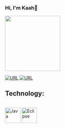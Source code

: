 ### Hi, I'm Kaah👋

<img height="180cm" src="https://github-readme-stats.vercel.app/api?username=Kaah92&show_icons=true&theme=synthwave"/>

[![URL](https://img.shields.io/badge/LinkedIn-0077B5?style=for-the-badge&logo=linkedin&logoColor=white)](https://www.linkedin.com/in/karina-almeida-84b157259/)
[![URL](https://img.shields.io/badge/Instagram-E4405F?style=for-the-badge&logo=instagram&logoColor=white)](https://www.instagram.com/ka_almeida92/)
## Technology:
<div style="display: inline_block"><br>
  <img align="center" alt="Java" height="50" width="50" src="https://cdn.jsdelivr.net/gh/devicons/devicon@latest/icons/java/java-original.svg" />
  <img align="center" alt="Eclipse" height="50" width="50" src="https://cdn.jsdelivr.net/gh/devicons/devicon@latest/icons/eclipse/eclipse-original.svg" />
          
</div>  
